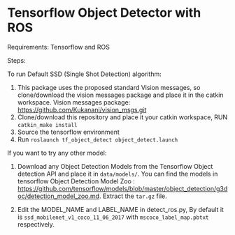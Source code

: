 # Tensorflow Object Detector with ROS

Requirements:
Tensorflow and ROS

Steps:

To run Default SSD (Single Shot Detection) algorithm:
1) This package uses the proposed standard Vision messages, so clone/download the vision messages package and place it in the catkin workspace. Vision messages package: https://github.com/Kukanani/vision_msgs.git
2) Clone/download this repository and place it your catkin workspace, RUN `catkin_make install`
3) Source the tensorflow environment
4) Run `roslaunch tf_object_detect object_detect.launch`

If you want to try any other model:
1) Download any Object Detection Models from the Tensorflow Object detection API and place it in `data/models/`. 
You can find the models in tensorflow Object Detection Model Zoo : https://github.com/tensorflow/models/blob/master/object_detection/g3doc/detection_model_zoo.md. Extract the `tar.gz` file.  

2) Edit the MODEL_NAME and LABEL_NAME in detect_ros.py, By default it is `ssd_mobilenet_v1_coco_11_06_2017` with `mscoco_label_map.pbtxt` respectively. 

